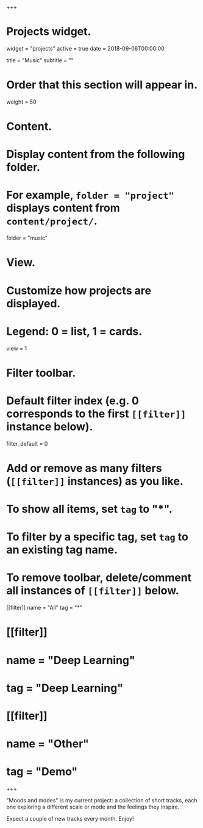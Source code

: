+++
# Projects widget.
widget = "projects"
active = true
date = 2018-09-06T00:00:00

title = "Music"
subtitle = ""

# Order that this section will appear in.
weight = 50

# Content.
# Display content from the following folder.
# For example, `folder = "project"` displays content from `content/project/`.
folder = "music"

# View.
# Customize how projects are displayed.
# Legend: 0 = list, 1 = cards.
view = 1

# Filter toolbar.

# Default filter index (e.g. 0 corresponds to the first `[[filter]]` instance below).
filter_default = 0

# Add or remove as many filters (`[[filter]]` instances) as you like.
# To show all items, set `tag` to "*".
# To filter by a specific tag, set `tag` to an existing tag name.
# To remove toolbar, delete/comment all instances of `[[filter]]` below.
[[filter]]
  name = "All"
  tag = "*"

# [[filter]]
#  name = "Deep Learning"
#  tag = "Deep Learning"

# [[filter]]
#   name = "Other"
#  tag = "Demo"

+++

"Moods and modes" is my current project: a collection of short tracks, each one exploring a different scale or mode and the feelings they inspire. 

Expect a couple of new tracks every month. Enjoy! 